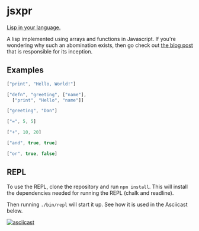 # jsxpr
[Lisp in your language.][1]

A lisp implemented using arrays and functions in Javascript. If you're wondering why such an abomination exists, then go check out [the blog post][1] that is responsible for its inception.

## Examples
```js
["print", "Hello, World!"]

["defn", "greeting", ["name"],
  ["print", "Hello", "name"]]

["greeting", "Dan"]

["=", 5, 5]

["+", 10, 20]

["and", true, true]

["or", true, false]
```

## REPL
To use the REPL, clone the repository and run `npm install`. This will install the dependencies needed for running the REPL (chalk and readline).

Then running `./bin/repl` will start it up. See how it is used in the Asciicast below.

[![asciicast](https://asciinema.org/a/09hjbv3sudn2iff6gh2gldawx.png)](https://asciinema.org/a/09hjbv3sudn2iff6gh2gldawx)

[1]: http://danthedev.com/

